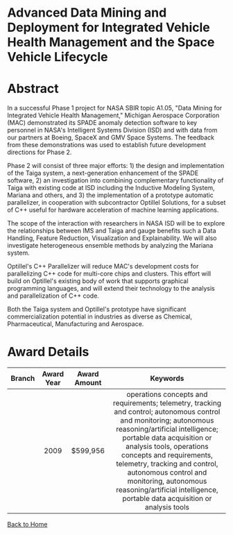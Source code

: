 
Advanced Data Mining and Deployment for Integrated Vehicle Health Management and the Space Vehicle Lifecycle
============================================================================================================

# Abstract


In a successful Phase 1 project for NASA SBIR topic A1.05, "Data Mining for Integrated Vehicle Health Management," Michigan Aerospace Corporation (MAC) demonstrated its SPADE anomaly detection software to key personnel in NASA's Intelligent Systems Division (ISD) and with data from our partners at Boeing, SpaceX and GMV Space Systems.  The feedback from these demonstrations was used to establish future development directions for Phase 2. 

Phase 2 will consist of three major efforts: 1) the design and implementation of the Taiga system, a next-generation enhancement of the SPADE software, 2) an investigation into combining complementary functionality of Taiga with existing code at ISD including the Inductive Modeling System, Mariana and others, and 3) the implementation of a prototype automatic parallelizer, in cooperation with subcontractor Optillel Solutions, for a subset of C++ useful for hardware acceleration of machine learning applications.

The scope of the interaction with researchers in NASA ISD will be to explore the relationships between IMS and Taiga and gauge benefits such a Data Handling, Feature Reduction, Visualization and Explainability. We will also investigate heterogeneous ensemble methods by analyzing the Mariana system.

Optillel's C++ Parallelizer will reduce MAC's development costs for parallelizing C++ code for multi-core chips and clusters. This effort will build on Optillel's existing body of work that supports graphical programming languages, and will extend their technology to the analysis and parallelization of C++ code.

Both the Taiga system and Optillel's prototype have significant commercialization potential in industries as diverse as Chemical, Pharmaceutical, Manufacturing and Aerospace.  

# Award Details

|Branch|Award Year|Award Amount|Keywords|
| :---: | :---: | :---: | :---: |
||2009|$599,956|operations concepts and requirements; telemetry, tracking and control; autonomous control and monitoring; autonomous reasoning/artificial intelligence; portable data acquisition or analysis tools, operations concepts and requirements, telemetry, tracking and control, autonomous control and monitoring, autonomous reasoning/artificial intelligence, portable data acquisition or analysis tools|
  
  


[Back to Home](https://github.com/chrischow/dod_sbir_awards#97)